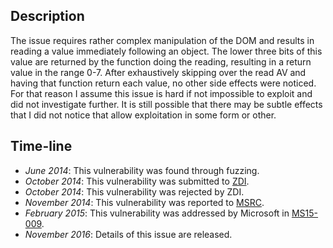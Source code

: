 Description
-----------
The issue requires rather complex manipulation of the DOM and results in
reading a value immediately following an object. The lower three bits of this
value are returned by the function doing the reading, resulting in a return
value in the range 0-7. After exhaustively skipping over the read AV and having
that function return each value, no other side effects were noticed. For that
reason I assume this issue is hard if not impossible to exploit and did not
investigate further. It is still possible that there may be subtle effects that
I did not notice that allow exploitation in some form or other.

Time-line
---------
* *June 2014*: This vulnerability was found through fuzzing.
* *October 2014*: This vulnerability was submitted to [ZDI][].
* *October 2014*: This vulnerability was rejected by ZDI.
* *November 2014*: This vulnerability was reported to [MSRC][].
* *February 2015*: This vulnerability was addressed by Microsoft in
  [MS15-009][].
* *November 2016*: Details of this issue are released.

[ZDI]: http://www.zerodayinitiative.com/
[MSRC]: http://microsoft.com/msrc
[MS15-009]: https://technet.microsoft.com/library/security/ms15-009